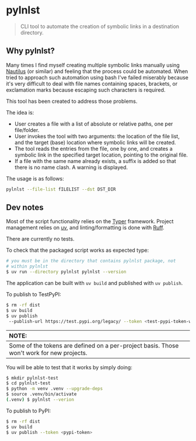 # pylnlst
> CLI tool to automate the creation of symbolic links in a destination directory.

## Why pylnlst?

Many times I find myself creating multiple symbolic links manually using [Nautilus](https://gitlab.gnome.org/GNOME/nautilus) (or similar) and feeling that the process could be automated. When tried to approach such automation using bash I've failed miserably because it's very difficult to deal with file names containing spaces, brackets, or exclamation marks because escaping such characters is required.

This tool has been created to address those problems.

The idea is:
+ User creates a file with a list of absolute or relative paths, one per file/folder.
+ User invokes the tool with two arguments: the location of the file list, and the target (base) location where symbolic links will be created.
+ The tool reads the entries from the file, one by one, and creates a symbolic link in the specified target location, pointing to the original file.
+ If a file with the same name already exists, a suffix is added so that there is no name clash. A warning is displayed.

The usage is as follows:

```bash
pylnlst --file-list fILELIST --dst DST_DIR
```

## Dev notes

Most of the script functionality relies on the [Typer](https://github.com/fastapi/typer) framework. Project management relies on [uv](https://github.com/astral-sh/uv), and linting/formatting is done with [Ruff](https://github.com/astral-sh/ruff).

There are currently no tests.

To check that the packaged script works as expected type:

```bash
# you must be in the directory that contains pylnlst package, not
# within pylnlst
$ uv run --directory pylnlst pylnlst --version
```
The application can be built with `uv build` and published with `uv publish`.

To publish to TestPyPI:

```bash
$ rm -rf dist
$ uv build
$ uv publish
 --publish-url https://test.pypi.org/legacy/ --token <test-pypi-token-with-sufficient-scope>
```

| NOTE: |
| :---- |
| Some of the tokens are defined on a per-project basis. Those won't work for new projects. |

You will be able to test that it works by simply doing:

```bash
$ mkdir pylnlst-test
$ cd pylnlst-test
$ python -m venv .venv --upgrade-deps
$ source .venv/bin/activate
(.venv) $ pylnlst --verion
```


To publish to PyPI:

```bash
$ rm -rf dist
$ uv build
$ uv publish --token <pypi-token>
```